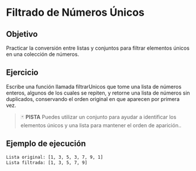 # Filtrado de Números Únicos

## Objetivo

Practicar la conversión entre listas y conjuntos para filtrar elementos únicos en una colección de números.

## Ejercicio

Escribe una función llamada filtrarUnicos que tome una lista de números enteros, algunos de los cuales se repiten, y retorne una lista de números sin duplicados, conservando el orden original en que aparecen por primera vez.

> :black_joker: **PISTA**
Puedes utilizar un conjunto para ayudar a identificar los elementos únicos y una lista para mantener el orden de aparición..


## Ejemplo de ejecución

~~~sh
Lista original: [1, 3, 5, 3, 7, 9, 1]
Lista filtrada: [1, 3, 5, 7, 9]
~~~